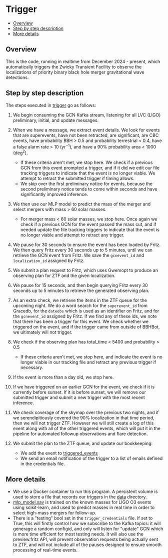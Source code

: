 # Trigger

- [Overview](#Overview)
- [Step by step description](#Step-by-step-description)
- [More details](#More-details)

## Overview
This is the code, running in realtime from December 2024 - present, which automatically triggers the Zwicky Transient Facility to observe the localizations of priority binary black hole merger gravitational wave detections.

## Step by step description
The steps executed in [trigger](../trigger.py) go as follows:

1. We begin consuming the GCN Kafka stream, listening for all LVC (LIGO) preliminary, initial, and update messages.

2. When we have a message, we extract event details. We look for events that are superevents, have not been retracted, are significant, are CBC events, have probability BBH > 0.5 and probability terrestrial < 0.4, have a false alarm rate > 10 (yr<sup>−1</sup>), and have a 90% probability area < 1000 (deg<sup>2</sup>).

    - If these criteria aren't met, we stop here. We check if a previous GCN from this event prompted a trigger, and if it did we edit our file tracking triggers to indicate that the event is no longer viable. We attempt to retract the submitted trigger if timing allows.
    - We skip over the first preliminary notice for events, because the second preliminary notice tends to come within seconds and have significantly improved inference. 

3. We then use our MLP model to predict the mass of the merger and select mergers with mass > 60 solar masses.
    - For merger mass < 60 solar masses, we stop here. Once again we check if a previous GCN for the event passed the mass cut, and if needed update the file tracking triggers to indicate that the event is no longer viable and attempt to retract any trigger.

4. We pause for 30 seconds to ensure the event has been loaded by Fritz. We then query Fritz every 30 seconds up to 5 minutes, until we can retrieve the GCN event from Fritz. We save the `gcnevent_id` and `localization_id` assigned by Fritz.

5. We submit a plan request to Fritz, which uses Gwemopt to produce an observing plan for ZTF and the given localization.

6. We pause for 15 seconds, and then begin querying Fritz every 30 seconds up to 5 minutes to retrieve the generated observing plan.

7. As an extra check, we retrieve the items in the ZTF queue for the upcoming night. We do a word search for the `superevent_id` from Gracedb, for the `dateobs` which is used as an identifier on Fritz, and for the `gcnevent_id` assigned by Fritz. If we find any of these ids, we note that there has been a trigger for this event. We check whether we triggered on the event, and if the trigger came from outside of BBHBot, we ultimately will not trigger.

8. We check if the observing plan has total_time < 5400 and probability > 0.5
    - If these criteria aren't met, we stop here, and indicate the event is no longer viable in our tracking file and retract any previous trigger if necessary.

9. If the event is more than a day old, we stop here.

10. If we have triggered on an earlier GCN for the event, we check if it is currently before sunset. If it is before sunset, we will remove our submitted trigger and submit a new trigger with the most recent inference.

11. We check coverage of the skymap over the previous two nights, and if we serendipitiously covered the 90% localization in that time period, then we will not trigger ZTF. However we will still create a log of this event along with all of the other triggered events, which will put it in the pipeline for automated followup observations and flare detection.

10. We submit the plan to the ZTF queue, and update our bookkeeping:
    - We add the event to [triggered_events](../data/trigger_data/triggered_events.csv)
    - We send an email notification of the trigger to a list of emails defined in the credentials file.

## More details
- We use a Docker container to run this program. A persistent volume is used to store a file that records our triggers in the [data](../data) directory.
- [mlp_model.sav](./mlp_model.sav) is trained on the known masses for LIGO O3 events using scikit-learn, and used to predict masses in real time in order to select high-mass mergers for follow-up.
- There is a "testing" bool set in the `trigger_credentials` file. If set to True, this will firstly control how we subscribe to the Kafka topics: it will generage a random configid, and only will listen for "update" GCN which is more time efficient for most testing needs. It will also use the preview.fritz API, will prevent observation requests being actually sent to ZTF, and will not include all of the pauses designed to ensure smooth processing of real-time events.